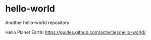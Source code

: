 # hello-world
Another hello-world repository

Hello Planet Earth!
https://guides.github.com/activities/hello-world/
